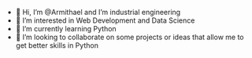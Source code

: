 - 👋 Hi, I’m @Armithael and I’m industrial engineering
- 👀 I’m interested in Web Development and Data Science
- 🌱 I’m currently learning Python
- 💞️ I’m looking to collaborate on some projects or ideas that allow me to get better skills in Python

